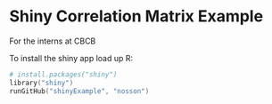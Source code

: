 Shiny Correlation Matrix Example
=============
For the interns at CBCB

To install the shiny app load up R:
```S
# install.packages("shiny")
library("shiny")
runGitHub("shinyExample", "nosson")
```